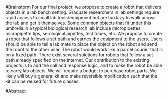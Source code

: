 #Brainstorm
For our final project, we propose to create a robot that delivers objects in a lab bench setting. Graduate researchers in lab settings require rapid access to small lab tools/equipment but are too lazy to walk across the lab and get it themselves. Some common objects that fit under this umbrella in a typical biological research lab include micropipettes, micropipette tips, serological pipettes, test tubes, etc. We propose to create a robot that follows a set path and carries the equipment to the users. Users should be able to tell a lab mate to place the object on the robot and send the robot to the other user. The robot would work like a parcel courier that is on a fixed path. There exist several solutions for robots that follow a set path already specified on the internet. Our contribution to the existing projects is to add the call and response logic, and to make the robot be able to carry lab objects. We will require a budget to purchase robot parts. We likely will buy a general kit and make reversible modification such that the kit can be reused for future classes.

#Abstract

